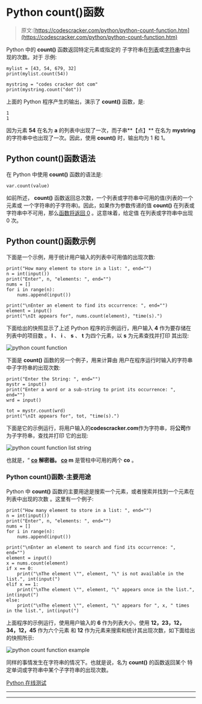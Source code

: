# Python count()函数

> 原文:[https://codescracker.com/python/python-count-function.htm](https://codescracker.com/python/python-count-function.htm)

Python 中的 **count()** 函数返回特定元素或指定的 子字符串在[列表](/python/python-lists.htm)或[字符串](/python/python-strings.htm)中出现的次数。对于 示例:

```
mylist = [43, 54, 679, 32]
print(mylist.count(54))

mystring = "codes cracker dot com"
print(mystring.count("dot"))
```

上面的 Python 程序产生的输出，演示了 **count()** 函数，是:

```
1
1
```

因为元素 **54** 在名为 **a** 的列表中出现了一次，而子串**【点】** 在名为 **mystring** 的字符串中也出现了一次。因此，使用 **count()** 时，输出均为 1 和 1。

## Python count()函数语法

在 Python 中使用 **count()** 函数的语法是:

```
var.count(value)
```

如前所述， **count()** 函数返回总次数，一个列表或字符串中可用的值(列表的一个元素或 一个字符串的子字符串)。因此，如果作为参数传递的值 **count()** 在列表或字符串中不可用，那么<u>函数将返回 0</u> 。这意味着，给定值 在列表或字符串中出现 0 次。

## Python count()函数示例

下面是一个示例，用于统计用户输入的列表中可用值的出现次数:

```
print("How many element to store in a list: ", end="")
n = int(input())
print("Enter", n, "elements: ", end="")
nums = []
for i in range(n):
    nums.append(input())

print("\nEnter an element to find its occurrence: ", end="")
element = input()
print("\nIt appears for", nums.count(element), "time(s).")
```

下面给出的快照显示了上述 Python 程序的示例运行，用户输入 **4** 作为要存储在列表中的项目数 。 **l** 、 **i** 、 **s** 、 **t** 为四个元素，以 **s** 为元素查找并打印 其出现:

![python count function](../Images/5e9d26edcee97b5e3a3ebca3900077ff.png)

下面是 **count()** 函数的另一个例子，用来计算由 用户在程序运行时输入的字符串中子字符串的出现次数:

```
print("Enter the String: ", end="")
mystr = input()
print("Enter a word or a sub-string to print its occurrence: ", end="")
wrd = input()

tot = mystr.count(wrd)
print("\nIt appears for", tot, "time(s).")
```

下面是它的示例运行，将用户输入的**codescracker.com**作为字符串，将**公司**作为子字符串，查找并打印 它的出现:

![python count function list string](../Images/a6faebaa41a62c0dd45a0ad93f9c0443.png)

也就是，“ **<u>co</u> 解密器。 <u>co</u> m** 是管柱中可用的两个 **co** 。

### Python count()函数-主要用途

Python 中 **count()** 函数的主要用途是搜索一个元素，或者搜索并找到一个元素在列表中出现的次数 。这里有一个例子:

```
print("How many element to store in a list: ", end="")
n = int(input())
print("Enter", n, "elements: ", end="")
nums = []
for i in range(n):
    nums.append(input())

print("\nEnter an element to search and find its occurrence: ", end="")
element = input()
x = nums.count(element)
if x == 0:
    print("\nThe element \"", element, "\" is not available in the list.", int(input(")
elif x == 1:
    print("\nThe element \"", element, "\" appears once in the list.", int(input(")
else:
    print("\nThe element \"", element, "\" appears for ", x, " times in the list.", int(input(")
```

上面程序的示例运行，使用用户输入的 **6** 作为列表大小，使用 **12，23，12，34，12，45** 作为六个元素 和 **12** 作为元素来搜索和统计其出现次数，如下面给出的快照所示:

![python count function example](../Images/6d2123656e35053a05b3028b446f3a50.png)

同样的事情发生在字符串的情况下。也就是说，名为 **count()** 的函数返回某个 特定单词或字符串中某个子字符串的出现次数。

[Python 在线测试](/exam/showtest.php?subid=10)

* * *

* * *